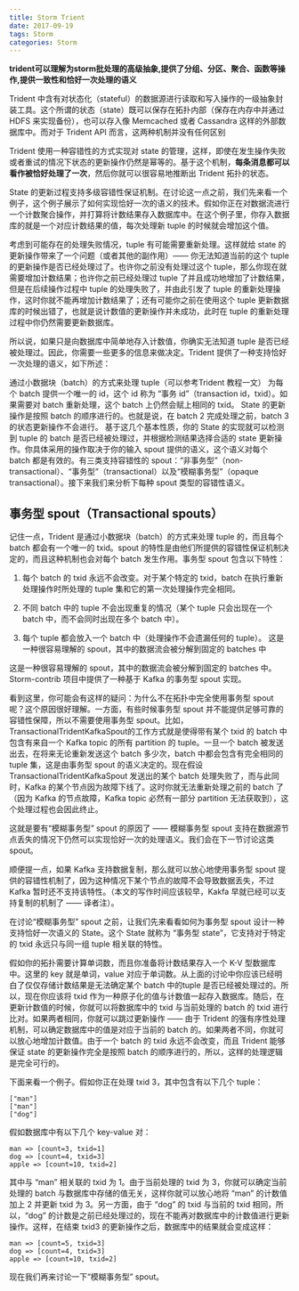 ```yaml
---
title: Storm Trient
date: 2017-09-19
tags: Storm
categories: Storm
---
```


**trident可以理解为storm批处理的高级抽象,提供了分组、分区、聚合、函数等操作,提供一致性和恰好一次处理的语义**

Trident 中含有对状态化（stateful）的数据源进行读取和写入操作的一级抽象封装工具。这个所谓的状态（state）既可以保存在拓扑内部（保存在内存中并通过 HDFS 来实现备份），也可以存入像 Memcached 或者 Cassandra 这样的外部数据库中。而对于 Trident API 而言，这两种机制并没有任何区别

Trident 使用一种容错性的方式实现对 state 的管理，这样，即使在发生操作失败或者重试的情况下状态的更新操作仍然是幂等的。基于这个机制，**每条消息都可以看作被恰好处理了一次**，然后你就可以很容易地推断出 Trident 拓扑的状态。

State 的更新过程支持多级容错性保证机制。在讨论这一点之前，我们先来看一个例子，这个例子展示了如何实现恰好一次的语义的技术。假如你正在对数据流进行一个计数聚合操作，并打算将计数结果存入数据库中。在这个例子里，你存入数据库的就是一个对应计数结果的值，每次处理新 tuple 的时候就会增加这个值。

考虑到可能存在的处理失败情况，tuple 有可能需要重新处理。这样就给 state 的更新操作带来了一个问题（或者其他的副作用）—— 你无法知道当前的这个 tuple 的更新操作是否已经处理过了。也许你之前没有处理过这个 tuple，那么你现在就需要增加计数结果；也许你之前已经处理过 tuple 了并且成功地增加了计数结果，但是在后续操作过程中 tuple 的处理失败了，并由此引发了 tuple 的重新处理操作，这时你就不能再增加计数结果了；还有可能你之前在使用这个 tuple 更新数据库的时候出错了，也就是说计数值的更新操作并未成功，此时在 tuple 的重新处理过程中你仍然需要更新数据库。

所以说，如果只是向数据库中简单地存入计数值，你确实无法知道 tuple 是否已经被处理过。因此，你需要一些更多的信息来做决定。Trident 提供了一种支持恰好一次处理的语义，如下所述：

通过小数据块（batch）的方式来处理 tuple（可以参考Trident 教程一文）
为每个 batch 提供一个唯一的 id，这个 id 称为 “事务 id”（transaction id，txid）。如果需要对 batch 重新处理，这个 batch 上仍然会赋上相同的 txid。
State 的更新操作是按照 batch 的顺序进行的。也就是说，在 batch 2 完成处理之前，batch 3 的状态更新操作不会进行。
基于这几个基本性质，你的 State 的实现就可以检测到 tuple 的 batch 是否已经被处理过，并根据检测结果选择合适的 state 更新操作。你具体采用的操作取决于你的输入 spout 提供的语义，这个语义对每个 batch 都是有效的。有三类支持容错性的 spout：“非事务型”（non-transactional）、“事务型”（transactional）以及“模糊事务型”（opaque transactional）。接下来我们来分析下每种 spout 类型的容错性语义。

## 事务型 spout（Transactional spouts）

记住一点，Trident 是通过小数据块（batch）的方式来处理 tuple 的，而且每个 batch 都会有一个唯一的 txid。spout 的特性是由他们所提供的容错性保证机制决定的，而且这种机制也会对每个 batch 发生作用。事务型 spout 包含以下特性：

1. 每个 batch 的 txid 永远不会改变。对于某个特定的 txid，batch 在执行重新处理操作时所处理的 tuple 集和它的第一次处理操作完全相同。

2. 不同 batch 中的 tuple 不会出现重复的情况（某个 tuple 只会出现在一个 batch 中，而不会同时出现在多个 batch 中）。

3. 每个 tuple 都会放入一个 batch 中（处理操作不会遗漏任何的 tuple）。
这是一种很容易理解的 spout，其中的数据流会被分解到固定的 batches 中

这是一种很容易理解的 spout，其中的数据流会被分解到固定的 batches 中。Storm-contrib 项目中提供了一种基于 Kafka 的事务型 spout 实现。

看到这里，你可能会有这样的疑问：为什么不在拓扑中完全使用事务型 spout 呢？这个原因很好理解。一方面，有些时候事务型 spout 并不能提供足够可靠的容错性保障，所以不需要使用事务型 spout。比如，TransactionalTridentKafkaSpout的工作方式就是使得带有某个 txid 的 batch 中包含有来自一个 Kafka topic 的所有 partition 的 tuple。一旦一个 batch 被发送出去，在将来无论重新发送这个 batch 多少次，batch 中都会包含有完全相同的 tuple 集，这是由事务型 spout 的语义决定的。现在假设 TransactionalTridentKafkaSpout 发送出的某个 batch 处理失败了，而与此同时，Kafka 的某个节点因为故障下线了。这时你就无法重新处理之前的 batch 了（因为 Kafka 的节点故障，Kafka topic 必然有一部分 partition 无法获取到），这个处理过程也会因此终止。

这就是要有“模糊事务型” spout 的原因了 —— 模糊事务型 spout 支持在数据源节点丢失的情况下仍然可以实现恰好一次的处理语义。我们会在下一节讨论这类 spout。

顺便提一点，如果 Kafka 支持数据复制，那么就可以放心地使用事务型 spout 提供的容错性机制了，因为这种情况下某个节点的故障不会导致数据丢失，不过 Kafka 暂时还不支持该特性。（本文的写作时间应该较早，Kakfa 早就已经可以支持复制的机制了 —— 译者注）。

在讨论“模糊事务型” spout 之前，让我们先来看看如何为事务型 spout 设计一种支持恰好一次语义的 State。这个 State 就称为 “事务型 state”，它支持对于特定的 txid 永远只与同一组 tuple 相关联的特性。

假如你的拓扑需要计算单词数，而且你准备将计数结果存入一个 K-V 型数据库中。这里的 key 就是单词，value 对应于单词数。从上面的讨论中你应该已经明白了仅仅存储计数结果是无法确定某个 batch 中的tuple 是否已经被处理过的。所以，现在你应该将 txid 作为一种原子化的值与计数值一起存入数据库。随后，在更新计数值的时候，你就可以将数据库中的 txid 与当前处理的 batch 的 txid 进行比对。如果两者相同，你就可以跳过更新操作 —— 由于 Trident 的强有序性处理机制，可以确定数据库中的值是对应于当前的 batch 的。如果两者不同，你就可以放心地增加计数值。由于一个 batch 的 txid 永远不会改变，而且 Trident 能够保证 state 的更新操作完全是按照 batch 的顺序进行的，所以，这样的处理逻辑是完全可行的。

下面来看一个例子。假如你正在处理 txid 3，其中包含有以下几个 tuple：
```
["man"]
["man"]
["dog"]
```
假如数据库中有以下几个 key-value 对：
```
man => [count=3, txid=1]
dog => [count=4, txid=3]
apple => [count=10, txid=2]
```
其中与 “man” 相关联的 txid 为 1。由于当前处理的 txid 为 3，你就可以确定当前处理的 batch 与数据库中存储的值无关，这样你就可以放心地将 “man” 的计数值加上 2 并更新 txid 为 3。另一方面，由于 “dog” 的 txid 与当前的 txid 相同，所以，“dog” 的计数是之前已经处理过的，现在不能再对数据库中的计数值进行更新操作。这样，在结束 txid3 的更新操作之后，数据库中的结果就会变成这样：
```
man => [count=5, txid=3]
dog => [count=4, txid=3]
apple => [count=10, txid=2]
```
现在我们再来讨论一下“模糊事务型” spout。